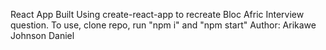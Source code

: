 React App 
Built Using create-react-app to recreate Bloc Afric 
Interview question.
To use, clone repo, run "npm i" and "npm start"
Author: Arikawe Johnson Daniel
